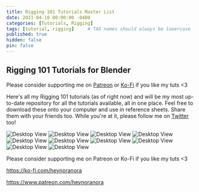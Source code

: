 ```yaml
---
title: Rigging 101 Tutorials Master List
date: 2021-04-10 00:00:00 -0400
categories: [Tutorials, Rigging]
tags: [tutorial, rigging]     # TAG names should always be lowercase
published: true
hidden: false
pin: false
---
```

## Rigging 101 Tutorials for Blender

Please consider supporting me on [Patreon](https://www.patreon.com/heynoranora) or [Ko-Fi](https://ko-fi.com/heynoranora) if you like my tuts <3

Here's all my Rigging 101 tutorials (as of right now) and will be my most up-to-date repository for all the tutorials available, all in one place. Feel free to download these onto your computer and use in reference sheets. Share them with your friends too. While you're at it, please follow me on [Twitter](https://twitter.com/HeyNoraNora) too!

![Desktop View](https://i.ibb.co/hshMTWf/01-Getting-Started-Rigging.png)
![Desktop View](https://i.ibb.co/q0CWgxC/02-The-Bone-Zone.png)
![Desktop View](https://i.ibb.co/w6g3WRF/03-Bone-Placement-Spine.png)
![Desktop View](https://i.ibb.co/Hn4Wh12/04-Bone-Placement-Leg.png)
![Desktop View](https://i.ibb.co/NtMBbbs/05-Bone-Placement-Arm.png)
![Desktop View](https://i.ibb.co/rZVkvSx/06-Bone-Placement-Fingers.png)
![Desktop View](https://i.ibb.co/jzDKbpN/07-Aligning-Bone-Rolls.png)
![Desktop View](https://i.ibb.co/HVbWyp3/08-bone-names-1.png)
![Desktop View](https://i.ibb.co/Gn1WZHk/09-bone-names-2.png)
![Desktop View](https://i.ibb.co/NN8trYQ/10-bone-names-3.png)

Please consider supporting me on Patreon or Ko-Fi if you like my tuts <3

<https://ko-fi.com/heynoranora>

<https://www.patreon.com/heynoranora>

